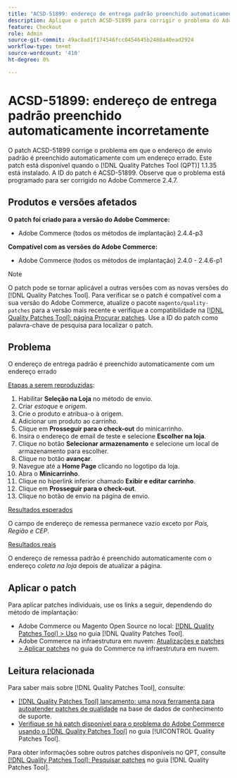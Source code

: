 ```yaml
---
title: "ACSD-51899: endereço de entrega padrão preenchido automaticamente incorretamente"
description: Aplique o patch ACSD-51899 para corrigir o problema do Adobe Commerce em que o endereço de envio padrão é preenchido automaticamente com um endereço errado.
feature: Checkout
role: Admin
source-git-commit: 49ac8ad1f174546fcc0454645b2480a40ead2924
workflow-type: tm+mt
source-wordcount: '410'
ht-degree: 0%

---
```


# ACSD-51899: endereço de entrega padrão preenchido automaticamente incorretamente

O patch ACSD-51899 corrige o problema em que o endereço de envio padrão é preenchido automaticamente com um endereço errado. Este patch está disponível quando o [!DNL Quality Patches Tool (QPT)] 1.1.35 está instalado. A ID do patch é ACSD-51899. Observe que o problema está programado para ser corrigido no Adobe Commerce 2.4.7.

## Produtos e versões afetados

**O patch foi criado para a versão do Adobe Commerce:**

* Adobe Commerce (todos os métodos de implantação) 2.4.4-p3

**Compatível com as versões do Adobe Commerce:**

* Adobe Commerce (todos os métodos de implantação) 2.4.0 - 2.4.6-p1

>[!NOTE]
>
>O patch pode se tornar aplicável a outras versões com as novas versões do [!DNL Quality Patches Tool]. Para verificar se o patch é compatível com a sua versão do Adobe Commerce, atualize o pacote `magento/quality-patches` para a versão mais recente e verifique a compatibilidade na [[!DNL Quality Patches Tool]: página Procurar patches](https://experienceleague.adobe.com/tools/commerce-quality-patches/index.html). Use a ID do patch como palavra-chave de pesquisa para localizar o patch.

## Problema

O endereço de entrega padrão é preenchido automaticamente com um endereço errado

<u>Etapas a serem reproduzidas</u>:

1. Habilitar **Seleção na Loja** no método de envio.
1. Criar *estoque* e *origem*.
1. Crie o produto e atribua-o à origem.
1. Adicionar um produto ao carrinho.
1. Clique em **Prosseguir para o check-out** do minicarrinho.
1. Insira o endereço de email de teste e selecione **Escolher na loja**.
1. Clique no botão **Selecionar armazenamento** e selecione um local de armazenamento para escolher.
1. Clique no botão **avançar**.
1. Navegue até a **Home Page** clicando no logotipo da loja.
1. Abra o **Minicarrinho**.
1. Clique no hiperlink inferior chamado **Exibir e editar carrinho**.
1. Clique em **Prosseguir para o check-out**.
1. Clique no botão de envio na página de envio.

<u>Resultados esperados</u>

O campo de endereço de remessa permanece vazio exceto por *País, Região e CEP*.

<u>Resultados reais</u>

O endereço de remessa padrão é preenchido automaticamente com o endereço *coleta na loja* depois de atualizar a página.

## Aplicar o patch

Para aplicar patches individuais, use os links a seguir, dependendo do método de implantação:

* Adobe Commerce ou Magento Open Source no local: [[!DNL Quality Patches Tool] > Uso](https://experienceleague.adobe.com/docs/commerce-operations/tools/quality-patches-tool/usage.html) no guia [!DNL Quality Patches Tool].
* Adobe Commerce na infraestrutura em nuvem: [Atualizações e patches > Aplicar patches](https://experienceleague.adobe.com/docs/commerce-cloud-service/user-guide/develop/upgrade/apply-patches.html) no guia do Commerce na infraestrutura em nuvem.

## Leitura relacionada

Para saber mais sobre [!DNL Quality Patches Tool], consulte:

* [[!DNL Quality Patches Tool] lançamento: uma nova ferramenta para autoatender patches de qualidade](https://experienceleague.adobe.com/en/docs/commerce-knowledge-base/kb/announcements/commerce-announcements/magento-quality-patches-released-new-tool-to-self-serve-quality-patches) na base de dados de conhecimento de suporte.
* [Verifique se há patch disponível para o problema do Adobe Commerce usando o  [!DNL Quality Patches Tool]](/help/tools/quality-patches-tool/patches-available-in-qpt/check-patch-for-magento-issue-with-magento-quality-patches.md) no guia [!UICONTROL Quality Patches Tool].


Para obter informações sobre outros patches disponíveis no QPT, consulte [[!DNL Quality Patches Tool]: Pesquisar patches](https://experienceleague.adobe.com/tools/commerce-quality-patches/index.html) no guia [!DNL Quality Patches Tool].
